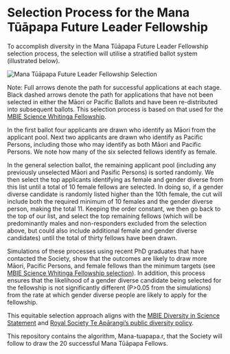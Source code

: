 # Selection Process for the Mana Tūāpapa Future Leader Fellowship

To accomplish diversity in the Mana Tūāpapa Future Leader Fellowship selection process, the selection will utilise a stratified ballot system (illustrated below). 

![Mana Tūāpapa Future Leader Fellowship Selection](images/mana_tuapapa-selection-flow.png "Flow diagramme for the selection of Mana Tūāpapa Future Leader Fellowships")

Note: Full arrows denote the path for successful applications at each stage. Black dashed arrows denote the path for applications that have not been selected in either the Māori or Pacific Ballots and have been re-distributed into subsequent ballots. This selection process is based on that used for the [MBIE Science Whitinga Fellowship](https://github.com/Royal-Society-of-New-Zealand/whitinga-selection).

In the first ballot four applicants are drawn who identify as Māori from the applicant pool. Next two applicants are drawn who identify as Pacific Persons, including those who may identify as both Māori and Pacific Persons. We note how many of the six selected fellows identify as female.

In the general selection ballot, the remaining applicant pool (including any previously unselected Māori and Pasific Persons) is sorted randomly. We then select the top applicants identifying as female and gender diverse from this list until a total of 10 female fellows are selected. In doing so, if a gender diverse candidate is randomly listed higher than the 10th female, the cut will include both the required minimum of 10 females and the gender diverse person, making the total 11. Keeping the order constant, we then go back to the top of our list, and select the top remaining fellows (which will be predominantly males and non-responders excluded from the selection above, but could also include additional female and gender diverse candidates) until the total of thirty fellows have been drawn.

Simulations of these processes using recent PhD graduates that have contacted the Society, show that the outcomes are likely to draw more Māori, Pacific Persons, and female fellows than the minimum targets (see [MBIE Science Whitinga Fellowship selection](https://github.com/Royal-Society-of-New-Zealand/whitinga-selection)). In addition, this process ensures that the likelihood of a gender diverse candidate being selected for the fellowship is not significantly different (P>0.05 from the simulations) from the rate at which gender diverse people are likely to apply for the fellowship.

This equitable selection approach aligns with the [MBIE Diversity in Science Statement](https://www.mbie.govt.nz/assets/95e033c7bc/diversity-in-science-statement.pdf) and [Royal Society Te Apārangi’s public diversity policy](https://www.royalsociety.org.nz/who-we-are/our-goals/diversity/royal-society-te-aparangi-diversity-policy/).

This repository contains the algorithm, Mana-tuapapa.r, that the Society will follow to draw the 20 successful Mana Tūāpapa Fellows.
